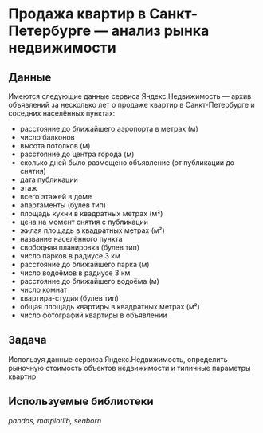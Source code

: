 # Продажа квартир в Санкт-Петербурге — анализ рынка недвижимости 

## Данные

Имеются следующие данные сервиса Яндекс.Недвижимость — архив объявлений за несколько лет о продаже квартир в Санкт-Петербурге и соседних населённых пунктах:

- расстояние до ближайшего аэропорта в метрах (м)
- число балконов
- высота потолков (м)
- расстояние до центра города (м)
- сколько дней было размещено объявление (от публикации до снятия)
- дата публикации
- этаж
- всего этажей в доме
- апартаменты (булев тип)
- площадь кухни в квадратных метрах (м²)
- цена на момент снятия с публикации
- жилая площадь в квадратных метрах (м²)
- название населённого пункта
- свободная планировка (булев тип)
- число парков в радиусе 3 км
- расстояние до ближайшего парка (м)
- число водоёмов в радиусе 3 км
- расстояние до ближайшего водоёма (м)
- число комнат
- квартира-студия (булев тип)
- общая площадь квартиры в квадратных метрах (м²)
- число фотографий квартиры в объявлении

## Задача
Используя данные сервиса Яндекс.Недвижимость, определить рыночную стоимость объектов недвижимости и типичные параметры квартир

## Используемые библиотеки

*pandas, matplotlib, seaborn*
